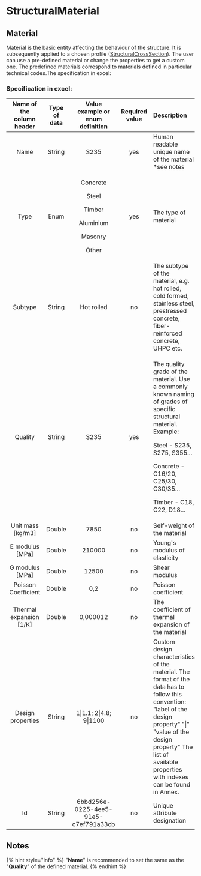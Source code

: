 # StructuralMaterial

## Material

Material is the basic entity affecting the behaviour of the structure. It is subsequently applied to a chosen profile \([StructuralCrossSection](structuralcrosssection.md)\). The user can use a pre-defined material or change the properties to get a custom one. The predefined materials correspond to materials defined in particular technical codes.The specification in excel:

### Specification in excel:

<table>
  <thead>
    <tr>
      <th style="text-align:center">Name of the column header</th>
      <th style="text-align:center">Type of data</th>
      <th style="text-align:center">Value example or enum definition</th>
      <th style="text-align:center">Required value</th>
      <th style="text-align:left">Description</th>
    </tr>
  </thead>
  <tbody>
    <tr>
      <td style="text-align:center">Name</td>
      <td style="text-align:center">String</td>
      <td style="text-align:center">S235</td>
      <td style="text-align:center">yes</td>
      <td style="text-align:left">Human readable unique name of the material *see notes</td>
    </tr>
    <tr>
      <td style="text-align:center">Type</td>
      <td style="text-align:center">Enum</td>
      <td style="text-align:center">
        <p>Concrete</p>
        <p></p>
        <p>Steel</p>
        <p></p>
        <p>Timber</p>
        <p></p>
        <p>Aluminium</p>
        <p></p>
        <p>Masonry</p>
        <p></p>
        <p>Other</p>
      </td>
      <td style="text-align:center">yes</td>
      <td style="text-align:left">The type of material</td>
    </tr>
    <tr>
      <td style="text-align:center">Subtype</td>
      <td style="text-align:center">String</td>
      <td style="text-align:center">Hot rolled</td>
      <td style="text-align:center">no</td>
      <td style="text-align:left">The subtype of the material, e.g. hot rolled, cold formed, stainless steel,
        prestressed concrete, fiber-reinforced concrete, UHPC etc.</td>
    </tr>
    <tr>
      <td style="text-align:center">Quality</td>
      <td style="text-align:center">String</td>
      <td style="text-align:center">S235</td>
      <td style="text-align:center">yes</td>
      <td style="text-align:left">
        <p>The quality grade of the material. Use a commonly known naming of grades
          of specific structural material. Example:</p>
        <p>Steel - S235, S275, S355...</p>
        <p>Concrete - C16/20, C25/30, C30/35...</p>
        <p>Timber - C18, C22, D18...</p>
      </td>
    </tr>
    <tr>
      <td style="text-align:center">Unit mass [kg/m3]</td>
      <td style="text-align:center">Double</td>
      <td style="text-align:center">7850</td>
      <td style="text-align:center">no</td>
      <td style="text-align:left">Self-weight of the material</td>
    </tr>
    <tr>
      <td style="text-align:center">E modulus [MPa]</td>
      <td style="text-align:center">Double</td>
      <td style="text-align:center">210000</td>
      <td style="text-align:center">no</td>
      <td style="text-align:left">Young&apos;s modulus of elasticity</td>
    </tr>
    <tr>
      <td style="text-align:center">G modulus [MPa]</td>
      <td style="text-align:center">Double</td>
      <td style="text-align:center">12500</td>
      <td style="text-align:center">no</td>
      <td style="text-align:left">Shear modulus</td>
    </tr>
    <tr>
      <td style="text-align:center">Poisson Coefficient</td>
      <td style="text-align:center">Double</td>
      <td style="text-align:center">0,2</td>
      <td style="text-align:center">no</td>
      <td style="text-align:left">Poisson coefficient</td>
    </tr>
    <tr>
      <td style="text-align:center">Thermal expansion [1/K]</td>
      <td style="text-align:center">Double</td>
      <td style="text-align:center">0,000012</td>
      <td style="text-align:center">no</td>
      <td style="text-align:left">The coefficient of thermal expansion of the material</td>
    </tr>
    <tr>
      <td style="text-align:center">Design properties</td>
      <td style="text-align:center">String</td>
      <td style="text-align:center">1|1.1; 2|4.8; 9|1100</td>
      <td style="text-align:center">no</td>
      <td style="text-align:left">Custom design characteristics of the material. The format of the data
        has to follow this convention: &quot;label of the design property&quot;
        &quot;|&quot; &quot;value of the design property&quot; The list of available
        properties with indexes can be found in Annex.</td>
    </tr>
    <tr>
      <td style="text-align:center">Id</td>
      <td style="text-align:center">String</td>
      <td style="text-align:center">6bbd256e-0225-4ee5-91e5-c7ef791a33cb</td>
      <td style="text-align:center">no</td>
      <td style="text-align:left">Unique attribute designation</td>
    </tr>
  </tbody>
</table>

## Notes

{% hint style="info" %}
"**Name**" is recommended to set the same as the "**Quality**" of the defined material.
{% endhint %}

